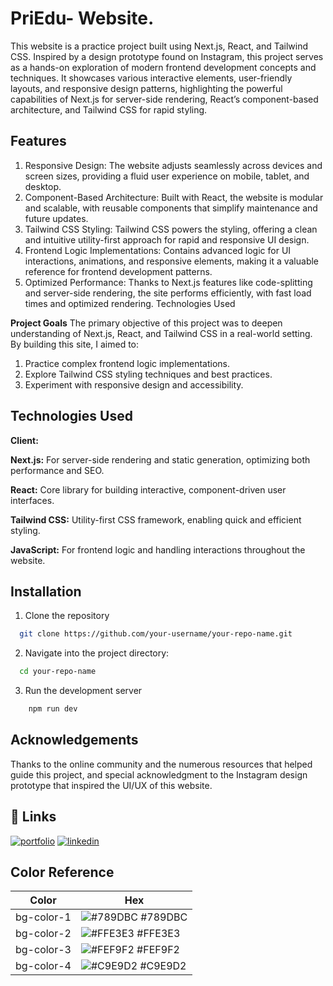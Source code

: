 
# PriEdu- Website.

This website is a practice project built using Next.js, React, and Tailwind CSS. Inspired by a design prototype found on Instagram, this project serves as a hands-on exploration of modern frontend development concepts and techniques. It showcases various interactive elements, user-friendly layouts, and responsive design patterns, highlighting the powerful capabilities of Next.js for server-side rendering, React’s component-based architecture, and Tailwind CSS for rapid styling.


## Features

1. Responsive Design: The website adjusts seamlessly across devices and screen sizes, providing a fluid user experience on mobile, tablet, and desktop.
2. Component-Based Architecture: Built with React, the website is modular and scalable, with reusable components that simplify maintenance and future updates.
3. Tailwind CSS Styling: Tailwind CSS powers the styling, offering a clean and intuitive utility-first approach for rapid and responsive UI design.
4. Frontend Logic Implementations: Contains advanced logic for UI interactions, animations, and responsive elements, making it a valuable reference for frontend development patterns.
5. Optimized Performance: Thanks to Next.js features like code-splitting and server-side rendering, the site performs efficiently, with fast load times and optimized rendering.
Technologies Used

**Project Goals**
The primary objective of this project was to deepen understanding of Next.js, React, and Tailwind CSS in a real-world setting. By building this site, I aimed to:

1. Practice complex frontend logic implementations.
2. Explore Tailwind CSS styling techniques and best practices.
3. Experiment with responsive design and accessibility.
## Technologies Used

**Client:** 

**Next.js:** For server-side rendering and static generation, optimizing both performance and SEO.

**React:** Core library for building interactive, component-driven user interfaces.

**Tailwind CSS:** Utility-first CSS framework, enabling quick and efficient styling.

**JavaScript:** For frontend logic and handling interactions throughout the website.


## Installation

1. Clone the repository

```bash
  git clone https://github.com/your-username/your-repo-name.git

```

2. Navigate into the project directory:

```bash
  cd your-repo-name

```
3. Run the development server
```bash
    npm run dev

```
    
## Acknowledgements


Thanks to the online community and the numerous resources that helped guide this project, and special acknowledgment to the Instagram design prototype that inspired the UI/UX of this website.



## 🔗 Links
[![portfolio](https://img.shields.io/badge/my_portfolio-000?style=for-the-badge&logo=ko-fi&logoColor=white)](https://tahzeeb.dev/)
[![linkedin](https://img.shields.io/badge/linkedin-0A66C2?style=for-the-badge&logo=linkedin&logoColor=white)](https://www.linkedin.com/in/md-tahzeeb-k/)


## Color Reference

| Color             | Hex                                                                |
| ----------------- | ------------------------------------------------------------------ |
| bg-color-1 | ![#789DBC](https://placehold.co/10x10/789DBC/FFF) #789DBC |
| bg-color-2 | ![#FFE3E3](https://placehold.co/10x10/FFE3E3/FFF) #FFE3E3 |
| bg-color-3 | ![#FEF9F2](https://placehold.co/10x10/FEF9F2/FFF) #FEF9F2 |
| bg-color-4 | ![#C9E9D2](https://placehold.co/10x10/C9E9D2/FFF) #C9E9D2 |

